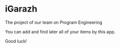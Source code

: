 # iGarazh

The project of our team on Program Engineering

You can add and find later all of your items by this app.

Good luck!
